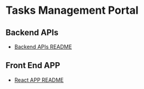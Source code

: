 # Tasks Management Portal

## Backend APIs
* [Backend APIs README](./backend/README.md)

## Front End APP
* [React APP README](./app/README.md)
